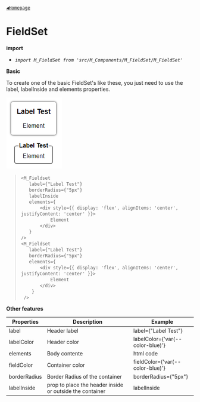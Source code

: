 [`◀️Homepage`](../../../README.md)

# **FieldSet** 


**import**
- *`import M_FieldSet from 'src/M_Components/M_FieldSet/M_FieldSet'`*

**Basic**

To create one of the basic FieldSet's like these, you just need to use the label, labelInside and elements properties.

![Alt text](../../../public/README/images/FieldSet.png)

>     <M_Fieldset
>        label={"Label Test"}
>        borderRadius={"5px"}
>        labelInside
>        elements={
>            <div style={{ display: 'flex', alignItems: 'center', justifyContent: 'center' }}>
>                Element
>            </div>
>        }
>     />
>     <M_Fieldset
>        label={"Label Test"}
>        borderRadius={"5px"}
>        elements={
>            <div style={{ display: 'flex', alignItems: 'center', justifyContent: 'center' }}>
>                Element
>            </div>
>         }
>      />

**Other features**

| Properties 	| Description                          	| Example                  	|
|-------------- |--------------------------------------	|--------------------------	|
| label    	    | Header label	                                                     | label={"Label Test"}	    |
| labelColor    | Header color                                                       | labelColor={'var(--color-blue)'}             |
| elements  	| Body contente                                                      | html code        |
| fieldColor    | Container color                                                    | fieldColor={'var(--color-blue)'}     |
| borderRadius  | Border Radius of the container                                     | borderRadius={"5px"}     |
| labelInside   | prop to place the header inside or outside the container           | labelInside                                  |